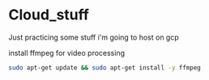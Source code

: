 # Cloud_stuff

Just practicing some stuff i'm going to host on gcp

install ffmpeg for video processing

```bash
sudo apt-get update && sudo apt-get install -y ffmpeg
```

